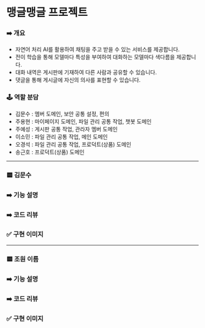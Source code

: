 # 맹글맹글 프로젝트

### ➡️ 개요
- 자연어 처리 AI를 활용하여 채팅을 주고 받을 수 있는 서비스를 제공합니다.
- 전이 학습을 통해 모델마다 특성을 부여하여 대화하는 모델마다 색다름을 제공합니다.
- 대화 내역은 게시판에 기재하여 다른 사람과 공유할 수 있습니다.
- 댓글을 통해 게시글에 자신의 의사를 표현할 수 있습니다.

### 🕹️ 역할 분담
- 김문수 : 멤버 도메인, 보안 공통 설정, 편의
- 주용현 : 마이페이지 도메인, 파일 관리 공통 작업, 챗봇 도메인
- 주예성 : 게시판 공통 작업, 관라자 멤버 도메인
- 이소민 : 파일 관리 공통 작업, 메인 도메인
- 오경석 : 파일 관리 공통 작업, 프로덕트(상품) 도메인
- 송근호 : 프로덕트(상품) 도메인
  
---

### 🟨 김문수

### ➡️ 기능 설명

### ➡️ 코드 리뷰

### ✅ 구현 이미지

---

### 🟨 조원 이름

### ➡️ 기능 설명

### ➡️ 코드 리뷰

### ✅ 구현 이미지
